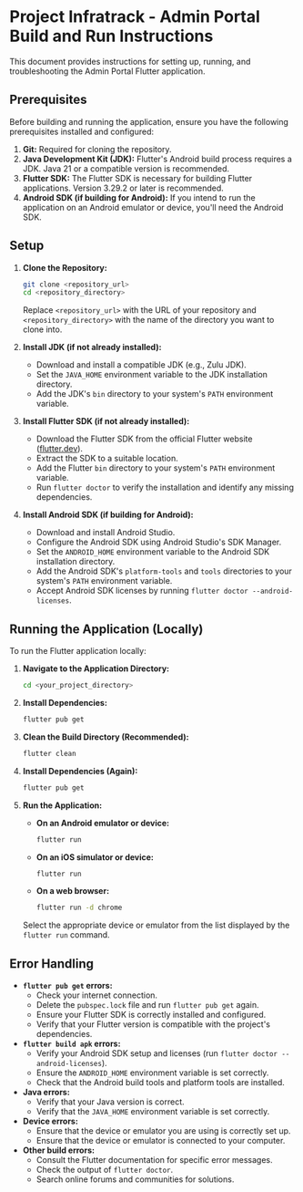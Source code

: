 # Project Infratrack - Admin Portal Build and Run Instructions

This document provides instructions for setting up, running, and troubleshooting the Admin Portal Flutter application.

## Prerequisites

Before building and running the application, ensure you have the following prerequisites installed and configured:

1.  **Git:** Required for cloning the repository.
2.  **Java Development Kit (JDK):** Flutter's Android build process requires a JDK. Java 21 or a compatible version is recommended.
3.  **Flutter SDK:** The Flutter SDK is necessary for building Flutter applications. Version 3.29.2 or later is recommended.
4.  **Android SDK (if building for Android):** If you intend to run the application on an Android emulator or device, you'll need the Android SDK.

## Setup

1.  **Clone the Repository:**

    ```bash
    git clone <repository_url>
    cd <repository_directory>
    ```

    Replace `<repository_url>` with the URL of your repository and `<repository_directory>` with the name of the directory you want to clone into.

2.  **Install JDK (if not already installed):**

    * Download and install a compatible JDK (e.g., Zulu JDK).
    * Set the `JAVA_HOME` environment variable to the JDK installation directory.
    * Add the JDK's `bin` directory to your system's `PATH` environment variable.

3.  **Install Flutter SDK (if not already installed):**

    * Download the Flutter SDK from the official Flutter website ([flutter.dev](flutter.dev)).
    * Extract the SDK to a suitable location.
    * Add the Flutter `bin` directory to your system's `PATH` environment variable.
    * Run `flutter doctor` to verify the installation and identify any missing dependencies.

4.  **Install Android SDK (if building for Android):**

    * Download and install Android Studio.
    * Configure the Android SDK using Android Studio's SDK Manager.
    * Set the `ANDROID_HOME` environment variable to the Android SDK installation directory.
    * Add the Android SDK's `platform-tools` and `tools` directories to your system's `PATH` environment variable.
    * Accept Android SDK licenses by running `flutter doctor --android-licenses`.

## Running the Application (Locally)

To run the Flutter application locally:

1.  **Navigate to the Application Directory:**

    ```bash
    cd <your_project_directory>
    ```

2.  **Install Dependencies:**

    ```bash
    flutter pub get
    ```

3.  **Clean the Build Directory (Recommended):**

    ```bash
    flutter clean
    ```

4.  **Install Dependencies (Again):**

    ```bash
    flutter pub get
    ```

5.  **Run the Application:**

    * **On an Android emulator or device:**

        ```bash
        flutter run
        ```

    * **On an iOS simulator or device:**

        ```bash
        flutter run
        ```

    * **On a web browser:**

        ```bash
        flutter run -d chrome
        ```

    Select the appropriate device or emulator from the list displayed by the `flutter run` command.

## Error Handling

* **`flutter pub get` errors:**
    * Check your internet connection.
    * Delete the `pubspec.lock` file and run `flutter pub get` again.
    * Ensure your Flutter SDK is correctly installed and configured.
    * Verify that your Flutter version is compatible with the project's dependencies.
* **`flutter build apk` errors:**
    * Verify your Android SDK setup and licenses (run `flutter doctor --android-licenses`).
    * Ensure the `ANDROID_HOME` environment variable is set correctly.
    * Check that the Android build tools and platform tools are installed.
* **Java errors:**
    * Verify that your Java version is correct.
    * Verify that the `JAVA_HOME` environment variable is set correctly.
* **Device errors:**
    * Ensure that the device or emulator you are using is correctly set up.
    * Ensure that the device or emulator is connected to your computer.
* **Other build errors:**
    * Consult the Flutter documentation for specific error messages.
    * Check the output of `flutter doctor`.
    * Search online forums and communities for solutions.
